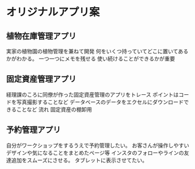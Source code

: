 # オリジナルアプリ案

## 植物在庫管理アプリ
実家の植物園の植物管理を兼ねて開発
何をいくつ持っていてどこに置いてあるかがわかる。
一つ一つにメモを残せる
使い続けることができるかが重要

## 固定資産管理アプリ
経理課のころに同僚が作った固定資産管理のアプリをトレース
ポイントはコードを写真撮影することなど
データベースのデータをエクセルにダウンロードできることなど
流れ
固定資産の棚卸用

## 予約管理アプリ
自分がワークショップをするうえで予約管理したい。
お客さんが操作しやすいデザインや気になることをまとめたページ等
インスタのフォローやラインの友達追加をスムーズにさせる。
タブレットに表示させてたい。
